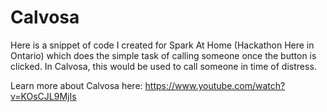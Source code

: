 # Calvosa

Here is a snippet of code I created for Spark At Home (Hackathon Here in Ontario) which does the simple task of calling someone once the button is clicked. In Calvosa, this would be used to call someone in time of distress.

Learn more about Calvosa here: https://www.youtube.com/watch?v=KOsCJL9MjIs
